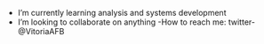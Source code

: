 - I’m currently learning analysis and systems development
- I’m looking to collaborate on anything
-How to reach me: twitter- @VitoriaAFB
<!---
AIROTIVBR/AIROTIVBR is a ✨ special ✨ repository because its `README.md` (this file) appears on your GitHub profile.
You can click the Preview link to take a look at your changes.
--->
